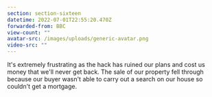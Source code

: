 ```yaml
---
section: section-sixteen
datetime: 2022-07-01T22:55:20.470Z
forwarded-from: BBC
view-count: ""
avatar-src: /images/uploads/generic-avatar.png
video-src: ""
---
```

It's extremely frustrating as the hack has ruined our plans and cost us money that we'll never get back. The sale of our property fell through because our buyer wasn't able to carry out a search on our house so couldn't get a mortgage.
